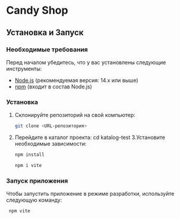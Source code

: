 # Candy Shop

## Установка и Запуск

### Необходимые требования

Перед началом убедитесь, что у вас установлены следующие инструменты:

- [Node.js](https://nodejs.org/) (рекомендуемая версия: 14.x или выше)
- [npm](https://www.npmjs.com/) (входит в состав Node.js)

### Установка

1. Склонируйте репозиторий на свой компьютер:

   ```bash
   git clone <URL-репозитория>
   ```

2. Перейдите в каталог проекта: cd katalog-test
   3.Установите необходимые зависимости:
   ```bash
   npm install
   ```
   ```bash
   npm i vite
   ```

### Запуск приложения

Чтобы запустить приложение в режиме разработки, используйте следующую команду:

```bash
 npm vite
```
